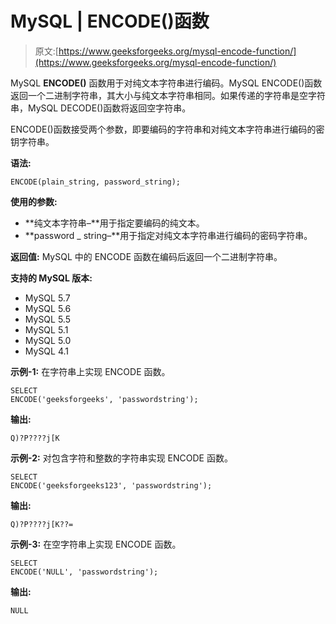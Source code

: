 # MySQL | ENCODE()函数

> 原文:[https://www.geeksforgeeks.org/mysql-encode-function/](https://www.geeksforgeeks.org/mysql-encode-function/)

MySQL **ENCODE()** 函数用于对纯文本字符串进行编码。MySQL ENCODE()函数返回一个二进制字符串，其大小与纯文本字符串相同。如果传递的字符串是空字符串，MySQL DECODE()函数将返回空字符串。

ENCODE()函数接受两个参数，即要编码的字符串和对纯文本字符串进行编码的密钥字符串。

**语法:**

```
ENCODE(plain_string, password_string);
```

**使用的参数:**

*   **纯文本字符串–**用于指定要编码的纯文本。
*   **password _ string–**用于指定对纯文本字符串进行编码的密码字符串。

**返回值:**
MySQL 中的 ENCODE 函数在编码后返回一个二进制字符串。

**支持的 MySQL 版本:**

*   MySQL 5.7
*   MySQL 5.6
*   MySQL 5.5
*   MySQL 5.1
*   MySQL 5.0
*   MySQL 4.1

**示例-1:** 在字符串上实现 ENCODE 函数。

```
SELECT  
ENCODE('geeksforgeeks', 'passwordstring'); 
```

**输出:**

```
Q)?P????j[K 
```

**示例-2:** 对包含字符和整数的字符串实现 ENCODE 函数。

```
SELECT  
ENCODE('geeksforgeeks123', 'passwordstring'); 
```

**输出:**

```
Q)?P????j[K??= 
```

**示例-3:** 在空字符串上实现 ENCODE 函数。

```
SELECT  
ENCODE('NULL', 'passwordstring'); 
```

**输出:**

```
NULL 
```